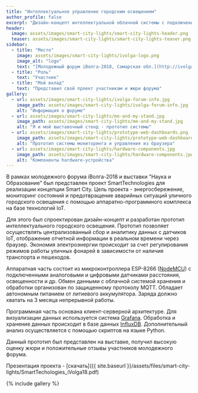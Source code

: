 ```yaml
---
title: "Интеллектуальное управление городским освещением"
author_profile: false
excerpt: "Дизайн-концепт интеллектуальной облачной системы с подключением датчиков и контроллеров IoT для мониторинга и управления городского освещения с целью энергосбережения и предотвращения аварийных ситуаций."
header:
  image: assets/images/smart-city-lights/smart-city-lights-header.png
  teaser: assets/images/smart-city-lights/smart-city-lights-teaser.png
sidebar:
  - title: "Место"
    image: assets/images/smart-city-lights/ivolga-logo.png
    image_alt: "logo"
    text: "[Молодежный форум iВолга-2018, Самарская обл.](http://ivolgaforum.ru/)"
  - title: "Роль"
    text: "Участник"
  - title: "Мой вклад"
    text: "Представил свой проект участникам и жюри форума"
gallery:
  - url: assets/images/smart-city-lights/ivolga-forum-info.jpg
    image_path: assets/images/smart-city-lights/ivolga-forum-info.jpg
    alt: "Информация о форуме"
  - url: assets/images/smart-city-lights/me-and-my-stand.jpg
    image_path: assets/images/smart-city-lights/me-and-my-stand.jpg
    alt: "Я и мой выставочный стенд - прототип системы"
  - url: assets/images/smart-city-lights/prototype-web-dashboards.png
    image_path: assets/images/smart-city-lights/prototype-web-dashboards.png
    alt: "Прототип системы мониторинга и управления из браузера"
  - url: assets/images/smart-city-lights/hardware-components.jpg
    image_path: assets/images/smart-city-lights/hardware-components.jpg
    alt: "Компоненты hardware-устройства"
---
```


В рамках молодежного форума iВолга-2018 и выставки "Наука и Образование" был представлен проект SmartTechnologies для реализации концепции Smart City. Цель проекта - энергосбережение, мониторинг состояний и предотвращение аварийных ситуаций уличного городского освещения с помощью аппаратно-программного комплекса на базе технологий IoT.

Для этого был спроектирован дизайн-концепт и разработан прототип интеллектуального городского освещения. Прототип позволяет осуществлять централизованный сбор и аналитику данных с датчиков IoT, отображение отчетной информации в реальном времени через браузер. Экономия электроэнергии происходит за счет регулирования режимов работы уличных фонарей в зависимости от наличия транспорта и пешеходов.

Аппаратная часть состоит из микроконтроллера ESP-8266 ([NodeMCU][nodemcu]) с подключенными аналоговыми и цифровыми датчиками расстояния, освещенности и др. Обмен данными с облачной системой хранения и обработки организован по защищенному протоколу MQTT. Обладает автономным питанием от литиевого аккумулятора. Заряда должно хватать на 3 месяца непрерывной работы.

Программная часть основана клиент-серверной архитектуре. Для визуализации данных используется система [Grafana][grafana]. Обработка и хранение данных происходит в базе данных  [InfluxDB][influx]. Дополнительный анализ осуществляется с помощью скриптов на языке Python.

Данный прототип был представлен на выставке, получил высокую оценку жюри и положительные отзывы участников молодежного форума.

Презентация проекта - [скачать]({{ site.baseurl }}/assets/files/smart-city-lights/SmartTechologies_iVolga18.pdf)

{% include gallery %}

[grafana]: http://grafana.com
[influx]: http://influxdata.com
[nodemcu]: http://www.nodemcu.com/index_en.html

